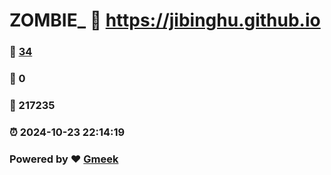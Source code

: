 # ZOMBIE_ :link: https://jibinghu.github.io 
### :page_facing_up: [34](https://jibinghu.github.io/tag.html) 
### :speech_balloon: 0 
### :hibiscus: 217235 
### :alarm_clock: 2024-10-23 22:14:19 
### Powered by :heart: [Gmeek](https://github.com/Meekdai/Gmeek)
